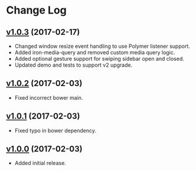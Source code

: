 # Change Log

## [v1.0.3](https://github.com/arsnebula/nebula-sidebar-layout/releases/tag/v1.0.3) (2017-02-17)

- Changed window resize event handling to use Polymer listener support.
- Added iron-media-query and removed custom media query logic.
- Added optional gesture support for swiping sidebar open and closed.
- Updated demo and tests to support v2 upgrade.

## [v1.0.2](https://github.com/arsnebula/nebula-sidebar-layout/releases/tag/v1.0.2) (2017-02-03)

- Fixed incorrect bower main.

## [v1.0.1](https://github.com/arsnebula/nebula-sidebar-layout/releases/tag/v1.0.1) (2017-02-03)

- Fixed typo in bower dependency.

## [v1.0.0](https://github.com/arsnebula/nebula-sidebar-layout/releases/tag/v1.0.0) (2017-02-03)

- Added initial release.